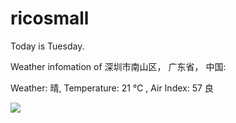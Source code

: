 # ricosmall

Today is Tuesday.

Weather infomation of 深圳市南山区， 广东省， 中国: 

Weather: 晴, Temperature: 21 ℃ , Air Index: 57 良

<img src="https://github-readme-stats.vercel.app/api?username=ricosmall&show_icons=true" />
